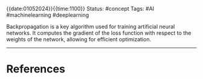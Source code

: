 {{date:01052024}}{{time:1100}}
Status: #concept
Tags:
#AI #machinelearning #deeplearning

Backpropagation is a key algorithm used for training artificial neural networks. It computes the gradient of the loss function with respect to the weights of the network, allowing for efficient optimization.

---
# References
